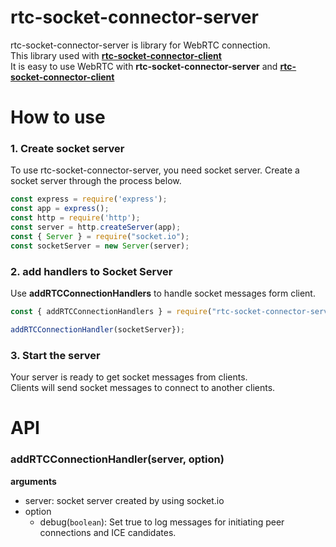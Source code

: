 # rtc-socket-connector-server

rtc-socket-connector-server is library for WebRTC connection.  
This library used with [**rtc-socket-connector-client**]([r](https://github.com/jungdu/rtc-socket-connector-client))  
It is easy to use WebRTC with **rtc-socket-connector-server** and [**rtc-socket-connector-client**](https://github.com/jungdu/rtc-socket-connector-client)


# How to use

### 1. Create socket server  
To use rtc-socket-connector-server, you need socket server.
Create a socket server through the process below.
```javascript
const express = require('express');
const app = express();
const http = require('http');
const server = http.createServer(app);
const { Server } = require("socket.io");
const socketServer = new Server(server);
```

### 2. add handlers to Socket Server

Use **addRTCConnectionHandlers** to handle socket messages form client.

```javascript
const { addRTCConnectionHandlers } = require("rtc-socket-connector-server")

addRTCConnectionHandler(socketServer});
```

### 3. Start the server
Your server is ready to get socket messages from clients.  
Clients will send socket messages to connect to another clients.  


# API

### addRTCConnectionHandler(server, option)
**arguments**
- server: socket server created by using socket.io
- option
  - debug(```boolean```): Set true to log messages for initiating peer connections and ICE candidates.
